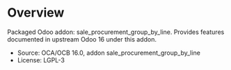 # Overview

Packaged Odoo addon: sale_procurement_group_by_line. Provides features documented in upstream Odoo 16 under this addon.

- Source: OCA/OCB 16.0, addon sale_procurement_group_by_line
- License: LGPL-3
